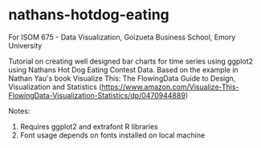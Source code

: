 # nathans-hotdog-eating
For ISOM 675 - Data Visualization, Goizueta Business School, Emory University

Tutorial on creating well designed bar charts for time series using ggplot2 using Nathans Hot Dog Eating Contest Data. Based on the example in Nathan Yau's book Visualize This: The FlowingData Guide to Design, Visualization and Statistics (https://www.amazon.com/Visualize-This-FlowingData-Visualization-Statistics/dp/0470944889)

Notes:
1. Requires ggplot2 and extrafont R libraries
2. Font usage depends on fonts installed on local machine
